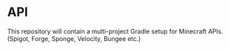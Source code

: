 # API

This repository will contain a multi-project Gradle setup for Minecraft APIs. (Spigot, Forge, Sponge, Velocity, Bungee etc.)
